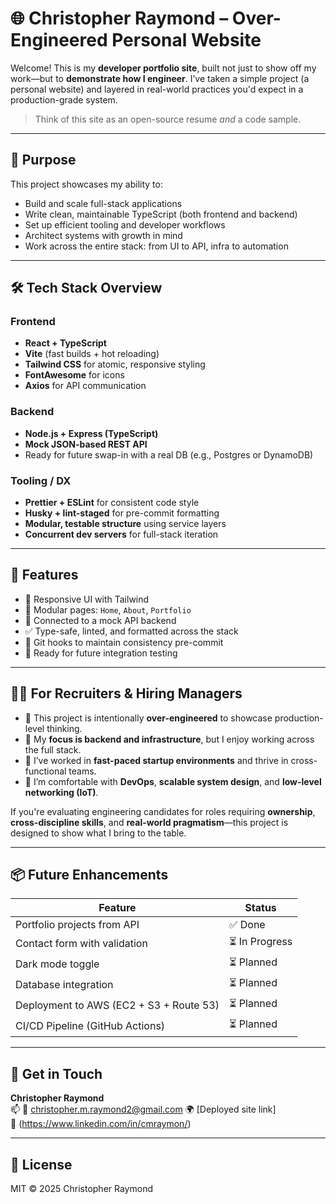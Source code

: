 # 🌐 Christopher Raymond – Over-Engineered Personal Website

Welcome! This is my **developer portfolio site**, built not just to show off my work—but to **demonstrate how I engineer**. I’ve taken a simple project (a personal website) and layered in real-world practices you'd expect in a production-grade system.

> Think of this site as an open-source resume _and_ a code sample.

---

## 🎯 Purpose

This project showcases my ability to:

- Build and scale full-stack applications
- Write clean, maintainable TypeScript (both frontend and backend)
- Set up efficient tooling and developer workflows
- Architect systems with growth in mind
- Work across the entire stack: from UI to API, infra to automation

---

## 🛠️ Tech Stack Overview

### Frontend

- **React + TypeScript**
- **Vite** (fast builds + hot reloading)
- **Tailwind CSS** for atomic, responsive styling
- **FontAwesome** for icons
- **Axios** for API communication

### Backend

- **Node.js + Express (TypeScript)**
- **Mock JSON-based REST API**
- Ready for future swap-in with a real DB (e.g., Postgres or DynamoDB)

### Tooling / DX

- **Prettier + ESLint** for consistent code style
- **Husky + lint-staged** for pre-commit formatting
- **Modular, testable structure** using service layers
- **Concurrent dev servers** for full-stack iteration

---

## 🧭 Features

- 🚀 Responsive UI with Tailwind
- 🧩 Modular pages: `Home`, `About`, `Portfolio`
- 🔌 Connected to a mock API backend
- ✅ Type-safe, linted, and formatted across the stack
- 🔁 Git hooks to maintain consistency pre-commit
- 🧪 Ready for future integration testing

---

## 👨‍💼 For Recruiters & Hiring Managers

- 🔹 This project is intentionally **over-engineered** to showcase production-level thinking.
- 🔹 My **focus is backend and infrastructure**, but I enjoy working across the full stack.
- 🔹 I’ve worked in **fast-paced startup environments** and thrive in cross-functional teams.
- 🔹 I’m comfortable with **DevOps**, **scalable system design**, and **low-level networking (IoT)**.

If you're evaluating engineering candidates for roles requiring **ownership**, **cross-discipline skills**, and **real-world pragmatism**—this project is designed to show what I bring to the table.

---

## 📦 Future Enhancements

| Feature                                 | Status         |
| --------------------------------------- | -------------- |
| Portfolio projects from API             | ✅ Done        |
| Contact form with validation            | ⏳ In Progress |
| Dark mode toggle                        | ⏳ Planned     |
| Database integration                    | ⏳ Planned     |
| Deployment to AWS (EC2 + S3 + Route 53) | ⏳ Planned     |
| CI/CD Pipeline (GitHub Actions)         | ⏳ Planned     |

---

## 🔗 Get in Touch

**Christopher Raymond**  
📫 📧 christopher.m.raymond2@gmail.com
🌍 [Deployed site link]  
📁 (https://www.linkedin.com/in/cmraymon/)

---

## 📄 License

MIT © 2025 Christopher Raymond
